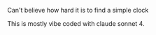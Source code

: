 Can't believe how hard it is to find a simple clock

This is mostly vibe coded with claude sonnet 4.
